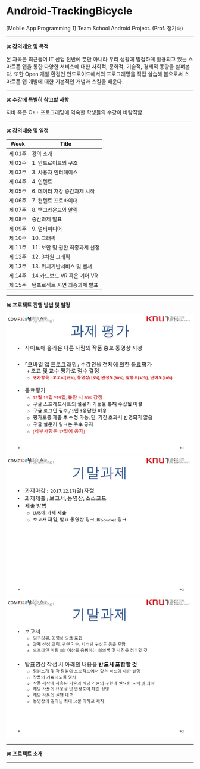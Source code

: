 # Android-TrackingBicycle
[Mobile App Programming 1] Team School Android Project. (Prof. 정기숙)

* * *

**⌘ 강의개요 및 목적**

본 과목은 최근들어 IT 산업 전반에 뿐만 아니라 우리 생활에 밀접하게 활용되고 있는 스마트폰 앱을 통한 다양한 서비스에 대한 사회적, 문화적, 기술적, 경제적 동향을 살펴본다. 또한 Open 개발 환경인 안드로이드에서의 프로그래밍을 직접 실습해 봄으로써 스마트폰 앱 개발에 대한 기본적인 개념과 스킬을 배운다.

* * *

**⌘ 수강에 특별히 참고할 사항**

자바 혹은 C++ 프로그래밍에 익숙한 학생들의 수강이 바람직함

* * *

**⌘ 강의내용 및 일정**

|Week|Title|
|:-----:|-------|
|제 01주 |	강의 소개|
|제 02주 |	1. 안드로이드의 구조|
|제 03주 |	3. 사용자 인터페이스| 	 	 	 
|제 04주 |	4. 인텐트|
|제 05주 |	6. 데이터 저장 중간과제 시작| 	 	 
|제 06주 |	7. 컨텐트 프로바이더|	 	 	 
|제 07주 |	8. 백그라운드와 알림| 	 	 	 
|제 08주 |	중간과제 발표|	 	 	 
|제 09주 |	9. 멀티미디어|	 	 	 
|제 10주 |	10. 그래픽|
|제 11주 |	11. 보안 및 권한 최종과제 선정| 	 	 
|제 12주 |	12. 3차원 그래픽|
|제 13주 |	13. 위치기반서비스 및 센서|	 	 
|제 14주 |	14.카드보드 VR 혹은 기어 VR|
|제 15주 |	텀프로젝트 시연 	최종과제 발표|

* * *

**⌘ 프로젝트 진행 방법 및 일정**

![Alt text](https://github.com/ChangYeop-Yang/Android-TrackingBicycle/blob/master/Project_Info_File/Slide1.JPG)
![Alt text](https://github.com/ChangYeop-Yang/Android-TrackingBicycle/blob/master/Project_Info_File/Slide2.JPG)
![Alt text](https://github.com/ChangYeop-Yang/Android-TrackingBicycle/blob/master/Project_Info_File/Slide3.JPG)

* * *

**⌘ 프로젝트 소개** 

* * *
